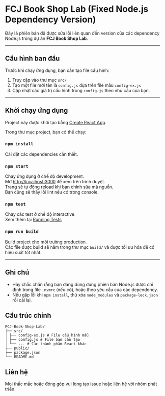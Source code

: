 # FCJ Book Shop Lab (Fixed Node.js Dependency Version)

Đây là phiên bản đã được sửa lỗi liên quan đến version của các dependency Node.js trong dự án **FCJ Book Shop Lab**.

---
## Cấu hình ban đầu

Trước khi chạy ứng dụng, bạn cần tạo file cấu hình:

1. Truy cập vào thư mục `src/`
2. Tạo một file mới tên là `config.js` dựa trên file mẫu `config-ex.js`
3. Cập nhật các giá trị cấu hình trong `config.js` theo nhu cầu của bạn.

---
##  Khởi chạy ứng dụng

Project này được khởi tạo bằng [Create React App](https://github.com/facebook/create-react-app).

Trong thư mục project, bạn có thể chạy:

### `npm install`

Cài đặt các dependencies cần thiết.

### `npm start`

Chạy ứng dụng ở chế độ development.  
Mở [http://localhost:3000](http://localhost:3000) để xem trên trình duyệt.  
Trang sẽ tự động reload khi bạn chỉnh sửa mã nguồn.  
Bạn cũng sẽ thấy lỗi lint nếu có trong console.

### `npm test`

Chạy các test ở chế độ interactive.  
Xem thêm tại [Running Tests](https://facebook.github.io/create-react-app/docs/running-tests)

### `npm run build`

Build project cho môi trường production.  
Các file được build sẽ nằm trong thư mục `build/` và được tối ưu hóa để có hiệu suất tốt nhất.

---

##  Ghi chú

- Hãy chắc chắn rằng bạn đang dùng đúng phiên bản Node.js được chỉ định trong file `.nvmrc` (nếu có), hoặc theo yêu cầu của các dependency.
- Nếu gặp lỗi khi `npm install`, thử xóa `node_modules` và `package-lock.json` rồi cài lại.

##  Cấu trúc chính
```
FCJ-Book-Shop-Lab/
├── src/
│ ├── config-ex.js # File cấu hình mẫu
│ ├── config.js # File bạn cần tạo
│ └── ... # Các thành phần React khác
├── public/
├── package.json
└── README.md
```
##  Liên hệ
Mọi thắc mắc hoặc đóng góp vui lòng tạo issue hoặc liên hệ với nhóm phát triển.